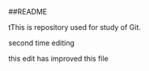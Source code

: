 ##README


tThis is repository used for study of Git.

second time editing

this edit has improved this file